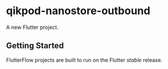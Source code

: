# qikpod-nanostore-outbound

A new Flutter project.

## Getting Started

FlutterFlow projects are built to run on the Flutter _stable_ release.
